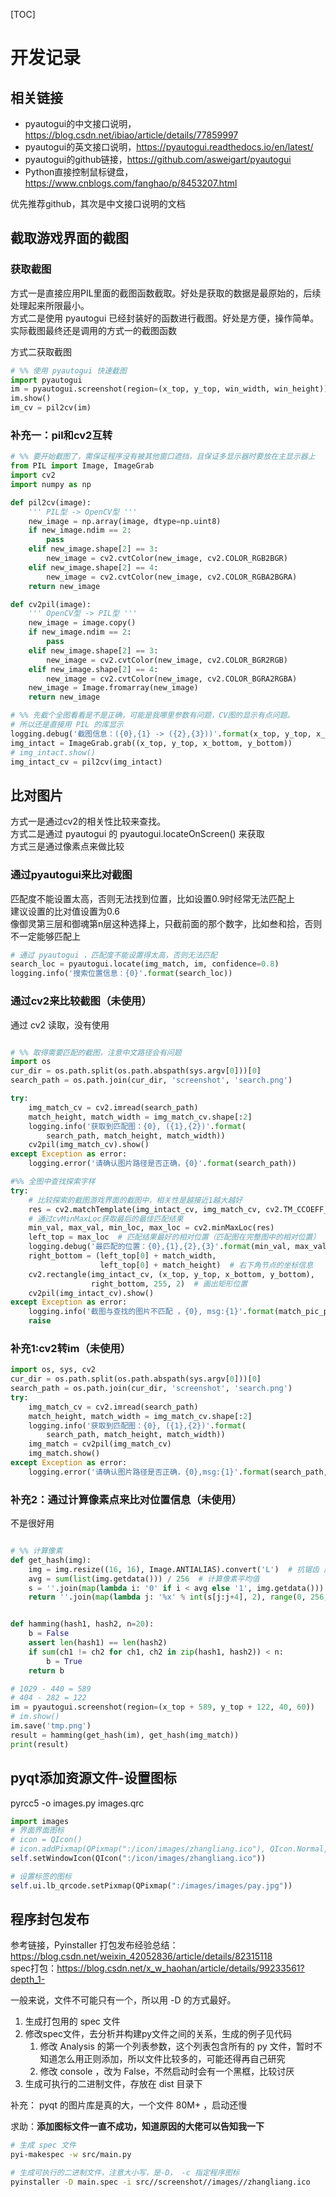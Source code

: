 [TOC]

# 开发记录

## 相关链接

* pyautogui的中文接口说明，<https://blog.csdn.net/ibiao/article/details/77859997>
* pyautogui的英文接口说明，<https://pyautogui.readthedocs.io/en/latest/>
* pyautogui的github链接，<https://github.com/asweigart/pyautogui>
* Python直接控制鼠标键盘，<https://www.cnblogs.com/fanghao/p/8453207.html>

优先推荐github，其次是中文接口说明的文档  

## 截取游戏界面的截图

### 获取截图

方式一是直接应用PIL里面的截图函数截取。好处是获取的数据是最原始的，后续处理起来所限最小。  
方式二是使用 pyautogui 已经封装好的函数进行截图。好处是方便，操作简单。实际截图最终还是调用的方式一的截图函数  

方式二获取截图  

```python
# %% 使用 pyautogui 快速截图
import pyautogui
im = pyautogui.screenshot(region=(x_top, y_top, win_width, win_height))
im.show()
im_cv = pil2cv(im)
```

### 补充一：pil和cv2互转

```python
# %% 要开始截图了，需保证程序没有被其他窗口遮挡，且保证多显示器时要放在主显示器上
from PIL import Image, ImageGrab
import cv2
import numpy as np

def pil2cv(image):
    ''' PIL型 -> OpenCV型 '''
    new_image = np.array(image, dtype=np.uint8)
    if new_image.ndim == 2:
        pass
    elif new_image.shape[2] == 3:
        new_image = cv2.cvtColor(new_image, cv2.COLOR_RGB2BGR)
    elif new_image.shape[2] == 4:
        new_image = cv2.cvtColor(new_image, cv2.COLOR_RGBA2BGRA)
    return new_image

def cv2pil(image):
    ''' OpenCV型 -> PIL型 '''
    new_image = image.copy()
    if new_image.ndim == 2:
        pass
    elif new_image.shape[2] == 3:
        new_image = cv2.cvtColor(new_image, cv2.COLOR_BGR2RGB)
    elif new_image.shape[2] == 4:
        new_image = cv2.cvtColor(new_image, cv2.COLOR_BGRA2RGBA)
    new_image = Image.fromarray(new_image)
    return new_image

# %% 先截个全图看看是不是正确，可能是我哪里参数有问题，CV图的显示有点问题。
# 所以还是直接用 PIL 的库显示
logging.debug('截图信息：({0},{1} -> ({2},{3}))'.format(x_top, y_top, x_bottom, y_bottom))
img_intact = ImageGrab.grab((x_top, y_top, x_bottom, y_bottom))
# img_intact.show()
img_intact_cv = pil2cv(img_intact)
```

## 比对图片

方式一是通过cv2的相关性比较来查找。  
方式二是通过 pyautogui 的 pyautogui.locateOnScreen() 来获取  
方式三是通过像素点来做比较  

### 通过pyautogui来比对截图

匹配度不能设置太高，否则无法找到位置，比如设置0.9时经常无法匹配上  
建议设置的比对值设置为0.6  
像御灵第三层和御魂第n层这种选择上，只截前面的那个数字，比如叁和拾，否则不一定能够匹配上  

```python
# 通过 pyautogui ，匹配度不能设置得太高，否则无法匹配
search_loc = pyautogui.locate(img_match, im, confidence=0.8)
logging.info('搜索位置信息：{0}'.format(search_loc))
```

### 通过cv2来比较截图（未使用）

通过 cv2 读取，没有使用

```python

# %% 取得需要匹配的截图，注意中文路径会有问题
import os
cur_dir = os.path.split(os.path.abspath(sys.argv[0]))[0]
search_path = os.path.join(cur_dir, 'screenshot', 'search.png')

try:
    img_match_cv = cv2.imread(search_path)
    match_height, match_width = img_match_cv.shape[:2]
    logging.info('获取到匹配图：{0}, ({1},{2})'.format(
        search_path, match_height, match_width))
    cv2pil(img_match_cv).show()
except Exception as error:
    logging.error('请确认图片路径是否正确，{0}'.format(search_path))

#%% 全图中查找探索字样
try:
    # 比较探索的截图游戏界面的截图中，相关性是越接近1越大越好
    res = cv2.matchTemplate(img_intact_cv, img_match_cv, cv2.TM_CCOEFF_NORMED)
    # 通过cvMinMaxLoc获取最后的最佳匹配结果
    min_val, max_val, min_loc, max_loc = cv2.minMaxLoc(res)
    left_top = max_loc  # 匹配结果最好的相对位置（匹配图在完整图中的相对位置）
    logging.debug('最匹配的位置：{0},{1},{2},{3}'.format(min_val, max_val, min_loc, max_loc))
    right_bottom = (left_top[0] + match_width,
                    left_top[0] + match_height)  # 右下角节点的坐标信息
    cv2.rectangle(img_intact_cv, (x_top, y_top, x_bottom, y_bottom),
                  right_bottom, 255, 2)  # 画出矩形位置
    cv2pil(img_intact_cv).show()
except Exception as error:
    logging.info('截图与查找的图片不匹配 ，{0}, msg:{1}'.format(match_pic_path, error))
    raise
```

### 补充1:cv2转im（未使用）

```python
import os, sys, cv2
cur_dir = os.path.split(os.path.abspath(sys.argv[0]))[0]
search_path = os.path.join(cur_dir, 'screenshot', 'search.png')
try:
    img_match_cv = cv2.imread(search_path)
    match_height, match_width = img_match_cv.shape[:2]
    logging.info('获取到匹配图：{0}, ({1},{2})'.format(
        search_path, match_height, match_width))
    img_match = cv2pil(img_match_cv)
    img_match.show()
except Exception as error:
    logging.error('请确认图片路径是否正确，{0},msg:{1}'.format(search_path, error))
```

### 补充2：通过计算像素点来比对位置信息（未使用）

不是很好用  

```python

# %% 计算像素
def get_hash(img):
    img = img.resize((16, 16), Image.ANTIALIAS).convert('L')  # 抗锯齿 灰度
    avg = sum(list(img.getdata())) / 256  # 计算像素平均值
    s = ''.join(map(lambda i: '0' if i < avg else '1', img.getdata()))  # 每个像素进行比对,大于avg为1,反之为0
    return ''.join(map(lambda j: '%x' % int(s[j:j+4], 2), range(0, 256, 4)))


def hamming(hash1, hash2, n=20):
    b = False
    assert len(hash1) == len(hash2)
    if sum(ch1 != ch2 for ch1, ch2 in zip(hash1, hash2)) < n:
        b = True
    return b

# 1029 - 440 = 589
# 404 - 282 = 122
im = pyautogui.screenshot(region=(x_top + 589, y_top + 122, 40, 60))
# im.show()
im.save('tmp.png')
result = hamming(get_hash(im), get_hash(img_match))
print(result)
```

## pyqt添加资源文件-设置图标

pyrcc5 -o images.py images.qrc  

```py
import images
# 界面界面图标
# icon = QIcon()
# icon.addPixmap(QPixmap(":/icon/images/zhangliang.ico"), QIcon.Normal, QIcon.Off)
self.setWindowIcon(QIcon(":/icon/images/zhangliang.ico"))

# 设置标签的图标
self.ui.lb_qrcode.setPixmap(QPixmap(":/images/images/pay.jpg"))
```

## 程序封包发布

参考链接，Pyinstaller 打包发布经验总结：<https://blog.csdn.net/weixin_42052836/article/details/82315118>  
spec打包：<https://blog.csdn.net/x_w_haohan/article/details/99233561?depth_1->  

一般来说，文件不可能只有一个，所以用 -D 的方式最好。  

1. 生成打包用的 spec 文件
2. 修改spec文件，去分析并构建py文件之间的关系，生成的例子见代码
   1. 修改 Analysis 的第一个列表参数，这个列表包含所有的 py 文件，暂时不知道怎么用正则添加，所以文件比较多的，可能还得再自己研究
   2. 修改 console ，改为 False，不然启动时会有一个黑框，比较讨厌
3. 生成可执行的二进制文件，存放在 dist 目录下

补充： pyqt 的图片库是真的大，一个文件 80M+ ，启动还慢  

求助：**添加图标文件一直不成功，知道原因的大佬可以告知我一下**  

```sh
# 生成 spec 文件
pyi-makespec -w src/main.py

# 生成可执行的二进制文件，注意大小写，是-D， -c 指定程序图标
pyinstaller -D main.spec -i src//screenshot//images//zhangliang.ico
```
